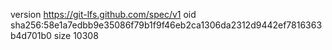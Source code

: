 version https://git-lfs.github.com/spec/v1
oid sha256:58e1a7edbb9e35086f79b1f9f46eb2ca1306da2312d9442ef7816363b4d701b0
size 10308

